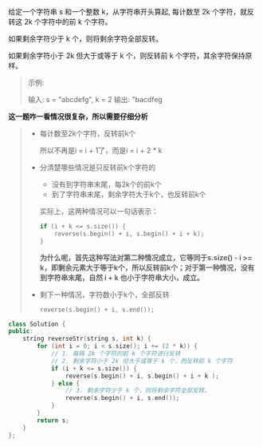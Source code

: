 给定一个字符串 s 和一个整数 k，从字符串开头算起, 每计数至 2k 个字符，就反转这 2k 个字符中的前 k 个字符。

如果剩余字符少于 k 个，则将剩余字符全部反转。

如果剩余字符小于 2k 但大于或等于 k 个，则反转前 k 个字符，其余字符保持原样。

> 示例:
>
> 输入: s = "abcdefg", k = 2
> 输出: "bacdfeg



**这一题咋一看情况很复杂，所以需要仔细分析**

> * 每计数至2k个字符，反转前k个
>
>   所以不再是i = i + 1了，而是i = i + 2 * k
>
> * 分清楚哪些情况是只反转前k个字符的
>
>   * 没有到字符串末尾，每2k个的前k个
>   * 到了字符串末尾，剩余字符大于k个，也反转前k个
>
>   实际上，这两种情况可以一句话表示：
>
>   ```cpp
>   if (i + k <= s.size()) {
>       reverse(s.begin() + i, s.begin() + i + k);
>   }
>   ```
>
>   **为什么呢，首先这种写法对第二种情况成立，它等同于s.size() - i >= k，即剩余元素大于等于k个，所以反转前k个；对于第一种情况，没有到字符串末尾，自然 i + k 也小于字符串大小，成立。**
>
> * 剩下一种情况，字符数小于k个，全部反转
>
>   ```cpp
>   reverse(s.begin() + i, s.end());
>   ```



```cpp
class Solution {
public:
    string reverseStr(string s, int k) {
        for (int i = 0; i < s.size(); i += (2 * k)) {
            // 1. 每隔 2k 个字符的前 k 个字符进行反转
            // 2. 剩余字符小于 2k 但大于或等于 k 个，则反转前 k 个字符
            if (i + k <= s.size()) {
                reverse(s.begin() + i, s.begin() + i + k );
            } else {
                // 3. 剩余字符少于 k 个，则将剩余字符全部反转。
                reverse(s.begin() + i, s.end());
            }
        }
        return s;
    }
};
```





